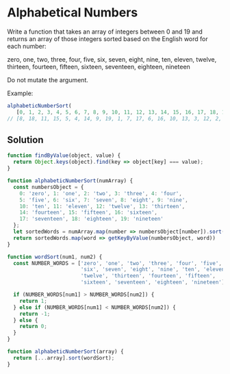 # Alphabetical Numbers
Write a function that takes an array of integers between 0 and 19 and returns an array of those integers sorted based on the English word for each number:

zero, one, two, three, four, five, six, seven, eight, nine, ten, eleven, twelve, thirteen, fourteen, fifteen, sixteen, seventeen, eighteen, nineteen

Do not mutate the argument.

Example:
```js
alphabeticNumberSort(
   [0, 1, 2, 3, 4, 5, 6, 7, 8, 9, 10, 11, 12, 13, 14, 15, 16, 17, 18, 19]);
// [8, 18, 11, 15, 5, 4, 14, 9, 19, 1, 7, 17, 6, 16, 10, 13, 3, 12, 2, 0]
```

## Solution
```js
function findByValue(object, value) {
  return Object.keys(object).find(key => object[key] === value);
}

function alphabeticNumberSort(numArray) {
  const numbersObject = { 
    0: 'zero', 1: 'one', 2: 'two', 3: 'three', 4: 'four',
    5: 'five', 6: 'six', 7: 'seven', 8: 'eight', 9: 'nine',
    10: 'ten', 11: 'eleven', 12: 'twelve', 13: 'thirteen',
    14: 'fourteen', 15: 'fifteen', 16: 'sixteen',
    17: 'seventeen', 18: 'eighteen', 19: 'nineteen' 
  };
  let sortedWords = numArray.map(number => numbersObject[number]).sort()
  return sortedWords.map(word => getKeyByValue(numbersObject, word))
}
```

```js
function wordSort(num1, num2) {
  const NUMBER_WORDS = ['zero', 'one', 'two', 'three', 'four', 'five',
                        'six', 'seven', 'eight', 'nine', 'ten', 'eleven',
                        'twelve', 'thirteen', 'fourteen', 'fifteen',
                        'sixteen', 'seventeen', 'eighteen', 'nineteen'];

  if (NUMBER_WORDS[num1] > NUMBER_WORDS[num2]) {
    return 1;
  } else if (NUMBER_WORDS[num1] < NUMBER_WORDS[num2]) {
    return -1;
  } else {
    return 0;
  }
}

function alphabeticNumberSort(array) {
  return [...array].sort(wordSort);
}
```